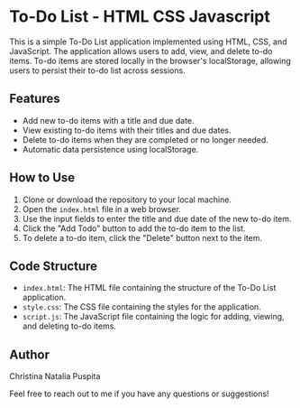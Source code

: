 # To-Do List - HTML CSS Javascript

This is a simple To-Do List application implemented using HTML, CSS, and JavaScript. The application allows users to add, view, and delete to-do items. To-do items are stored locally in the browser's localStorage, allowing users to persist their to-do list across sessions.

## Features

- Add new to-do items with a title and due date.
- View existing to-do items with their titles and due dates.
- Delete to-do items when they are completed or no longer needed.
- Automatic data persistence using localStorage.

## How to Use

1. Clone or download the repository to your local machine.
2. Open the `index.html` file in a web browser.
3. Use the input fields to enter the title and due date of the new to-do item.
4. Click the "Add Todo" button to add the to-do item to the list.
5. To delete a to-do item, click the "Delete" button next to the item.

## Code Structure

- `index.html`: The HTML file containing the structure of the To-Do List application.
- `style.css`: The CSS file containing the styles for the application.
- `script.js`: The JavaScript file containing the logic for adding, viewing, and deleting to-do items.


## Author

Christina Natalia Puspita

Feel free to reach out to me if you have any questions or suggestions!


